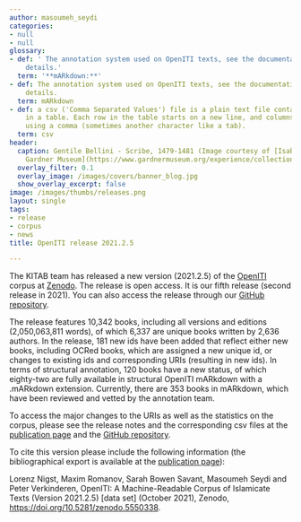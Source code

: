 ```yaml
---
author: masoumeh_seydi
categories:
- null
- null
glossary:
- def: ' The annotation system used on OpenITI texts, see the documentation for more
    details.'
  term: '**mARkdown:**'
- def: The annotation system used on OpenITI texts, see the documentation for more
    details.
  term: mARkdown
- def: a csv ('Comma Separated Values') file is a plain text file containing data
    in a table. Each row in the table starts on a new line, and columns are separated
    using a comma (sometimes another character like a tab).
  term: csv
header:
  caption: Gentile Bellini - Scribe, 1479-1481 (Image courtesy of [Isabella Stewart
    Gardner Museum](https://www.gardnermuseum.org/experience/collection/10755), Boston)
  overlay_filter: 0.1
  overlay_image: /images/covers/banner_blog.jpg
  show_overlay_excerpt: false
image: /images/thumbs/releases.png
layout: single
tags:
- release
- corpus
- news
title: OpenITI release 2021.2.5

---
```






The KITAB team has released a new version (2021.2.5) of the [OpenITI](https://github.com/OpenITI) corpus at [Zenodo](https://zenodo.org/record/5550338). The release is open access. It is our fifth release (second release in 2021). You can also access the release through our [GitHub repository](https://github.com/OpenITI/RELEASE).

The release features 10,342 books, including all versions and editions (2,050,063,811 words), of which 6,337 are unique books written by 2,636 authors. In the release, 181 new ids have been added that reflect either new books, including OCRed books, which are assigned a new unique id, or changes to existing ids and corresponding URIs (resulting in new ids). In terms of structural annotation, 120 books have a new status, of which eighty-two are fully available in structural OpenITI mARkdown with a .mARkdown extension. Currently, there are 353 books in mARkdown, which have been reviewed and vetted by the annotation team.

To access the major changes to the URIs as well as the statistics on the corpus, please see the release notes and the corresponding csv files at the [publication page](https://zenodo.org/record/5550338) and the [GitHub repository](https://github.com/OpenITI/RELEASE/tree/master/release_notes).

To cite this version please include the following information (the bibliographical export is available at the [publication page](https://zenodo.org/record/3891466)):

Lorenz Nigst, Maxim Romanov, Sarah Bowen Savant, Masoumeh Seydi and Peter Verkinderen, OpenITI: A Machine-Readable Corpus of Islamicate Texts (Version 2021.2.5) \[data set\] (October 2021), Zenodo, https://doi.org/10.5281/zenodo.5550338.


